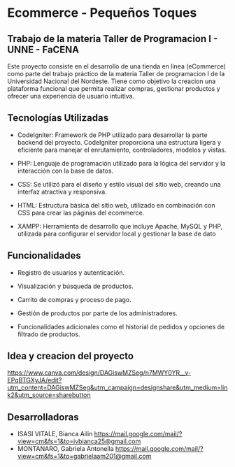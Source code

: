 # Ecommerce - Pequeños Toques

## Trabajo de la materia Taller de Programacion I - UNNE - FaCENA

Este proyecto consiste en el desarrollo de una tienda en línea (eCommerce) como parte del trabajo práctico de la materia Taller de programacion I de la Universidad Nacional del Nordeste. Tiene como objetivo la creacion una plataforma funcional que permita realizar compras, gestionar productos y ofrecer una experiencia de usuario intuitiva.

## Tecnologías Utilizadas

- CodeIgniter: Framework de PHP utilizado para desarrollar la parte backend del proyecto. CodeIgniter proporciona una estructura ligera y eficiente para manejar el enrutamiento, controladores, modelos y vistas.

- PHP: Lenguaje de programación utilizado para la lógica del servidor y la interacción con la base de datos.

- CSS: Se utilizó para el diseño y estilo visual del sitio web, creando una interfaz atractiva y responsiva.

- HTML: Estructura básica del sitio web, utilizado en combinación con CSS para crear las páginas del ecommerce.

- XAMPP: Herramienta de desarrollo que incluye Apache, MySQL y PHP, utilizada para configurar el servidor local y gestionar la base de dato

## Funcionalidades

- Registro de usuarios y autenticación.

- Visualización y búsqueda de productos.

- Carrito de compras y proceso de pago.

- Gestión de productos por parte de los administradores.

- Funcionalidades adicionales como el historial de pedidos y opciones de filtrado de productos.

## Idea y creacion del proyecto

https://www.canva.com/design/DAGiswMZSeg/n7MWY0YR__v-EPqBTGXyJA/edit?utm_content=DAGiswMZSeg&utm_campaign=designshare&utm_medium=link2&utm_source=sharebutton


## Desarrolladoras

- ISASI VITALE, Bianca Ailin https://mail.google.com/mail/?view=cm&fs=1&to=ivbianca25@gmail.com
- MONTANARO, Gabriela Antonella https://mail.google.com/mail/?view=cm&fs=1&to=gabrielaam201@gmail.com
